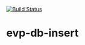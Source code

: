 [![Build Status](https://travis-ci.org/mcasimir/evp-db-insert.svg?branch=master)](https://travis-ci.org/mcasimir/evp-db-insert)

# evp-db-insert
